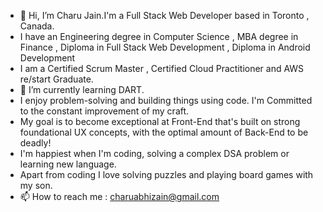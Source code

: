 - 👋 Hi, I’m Charu Jain.I'm a Full Stack Web Developer based in Toronto , Canada.
-   I have an Engineering degree in Computer Science , MBA degree in Finance , Diploma in Full Stack Web Development , Diploma in Android Development
-   I am a Certified Scrum Master , Certified Cloud Practitioner and AWS re/start Graduate.
-   🌱 I’m currently learning DART. 
-   I enjoy problem-solving and building things using code. I'm Committed to the constant improvement of my craft.
-   My goal is to become exceptional at Front-End that's built on strong foundational UX concepts, with the optimal amount of Back-End to be deadly!
-   I'm happiest when I'm coding, solving a complex DSA problem or learning new language.
-   Apart from coding  I love solving puzzles and playing board games with my son.
-   📫 How to reach me : charuabhizain@gmail.com

<!---
charuzain/charuzain is a ✨ special ✨ repository because its `README.md` (this file) appears on your GitHub profile.
You can click the Preview link to take a look at your changes.
--->






